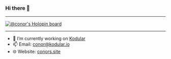 ### Hi there 👋

---

[![@conor's Holopin board](https://holopin.me/conor)](https://holopin.io/@conor)

---

- 🔭 I’m currently working on [Kodular](https://kodular.io)
- 📫 Email: [conor@kodular.io](mailto:conor@kodular.io)
- 🌐 Website: [conors.site](https://conors.site)
